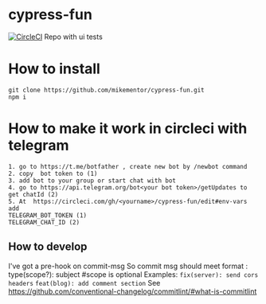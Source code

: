 # cypress-fun

[![CircleCI](https://circleci.com/gh/mikementor/cypress-fun.svg?style=svg)](https://circleci.com/gh/mikementor/cypress-fun)
Repo with ui tests

# How to install

```
git clone https://github.com/mikementor/cypress-fun.git
npm i
```

# How to make it work in circleci with telegram

    1. go to https://t.me/botfather , create new bot by /newbot command
    2. copy  bot token to (1)
    3. add bot to your group or start chat with bot
    4. go to https://api.telegram.org/bot<your bot token>/getUpdates to get chatId (2)
    5. At  https://circleci.com/gh/<yourname>/cypress-fun/edit#env-vars
    add
    TELEGRAM_BOT_TOKEN (1)
    TELEGRAM_CHAT_ID (2)

## How to develop

I've got a pre-hook on commit-msg
So commit msg should meet format :
type(scope?): subject #scope is optional
Examples:
`fix(server): send cors headers`
`feat(blog): add comment section`
See https://github.com/conventional-changelog/commitlint/#what-is-commitlint
